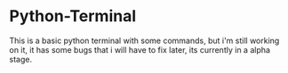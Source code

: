 # Python-Terminal
This is a basic python terminal with some commands, but i'm still working on it, it has some bugs that i will have to fix later, its currently in a alpha stage.

